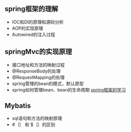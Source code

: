 ## spring框架的理解
* IOC和DI的原理和源码分析
* AOP的实现原理
* Autowired的注入过程

## springMvc的实现原理
* 接口地址和方法的映射过程
* @ResponseBody的处理
* @RequestMapping的处理
* spring管理的bean的模式，默认原型
* spring如何管理bean、bean的生命周期
[spring框架的学习](https://github.com/1510460325/springframework/blob/master/README.md)
## Mybatis
* sql语句和方法的映射原理
* \#｛｝ 和 \$｛｝的区别
